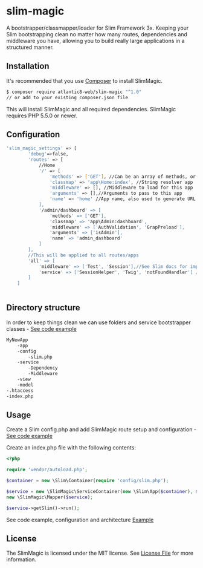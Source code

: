 # slim-magic
A bootstrapper/classmapper/loader for Slim Framework 3x. Keeping your Slim bootstrapping clean no matter how many routes, dependencies and middleware you have, allowing you to build really large applications in a structured manner. 

## Installation

It's recommended that you use [Composer](https://getcomposer.org/) to install SlimMagic.

```bash
$ composer require atlantic8-web/slim-magic "^1.0"
// or add to your existing composer.json file
```

This will install SlimMagic and all required dependencies. SlimMagic requires PHP 5.5.0 or newer.

## Configuration

```bash
'slim_magic_settings' => [
        'debug'=>false,
        'routes' => [
            //Home
            '/' => [
                'methods' => ['GET'], //Can be an array of methods, or ommit for default GET
                'classmap' => 'app\Home:index', //String resolver app
                'middleware' => [], //Middleware to load for this app
                'arguments' => [],//Arguments to pass to this app
                'name' => 'home' //App name, also used to generate URL's $slim->setName(...)
            ],
            '/admin/dashboard' => [
                'methods' => ['GET'],
                'classmap' => 'app\Admin:dashboard',
                'middleware' => ['AuthValidation', 'GrapPreload'],
                'arguments' => ['isAdmin'],
                'name' => 'admin_dashboard'
            ]
        ],
        //This will be applied to all routes/apps
        'all' => [
            'middleware' => ['Test', 'Session'],//See Slim docs for importance of order               
            'service' => ['SessionHelper', 'Twig', 'notFoundHandler'] //Service dependencies
        ]
    ]
        
```

## Directory structure
In order to keep things clean we can use folders and service bootstrapper classes - [See code example](https://github.com/atlantic8-web/slim-magic-example-simple) 

```bash
MyNewApp
    -app
    -config
        -slim.php
    -service
        -Dependency
        -Middleware
    -view
    -model
-.htaccess
-index.php
```
 
## Usage

Create a Slim config.php and add SlimMagic route setup and configuration - [See code example](https://github.com/atlantic8-web/slim-magic-example-simple)

Create an index.php file with the following contents:

```php
<?php

require 'vendor/autoload.php';

$container = new \Slim\Container(require 'config/slim.php');

$service = new \SlimMagic\ServiceContainer(new \Slim\App($container), $container->slim_magic_settings);
new \SlimMagic\Mapper($service);

$service->getSlim()->run();
```

See code example, configuration and architecture
[Example](https://github.com/atlantic8-web/slim-magic-example-simple)

## License

The SlimMagic is licensed under the MIT license. See [License File](LICENSE.md) for more information.


